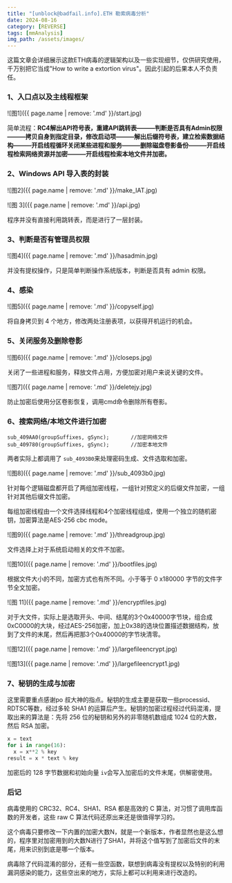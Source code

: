 ```yaml
---
title: "[unblock@badfail.info].ETH 勒索病毒分析"
date: 2024-08-16
category: [REVERSE]
tags: [mmAnalysis]
img_path: /assets/images/
---
```


这篇文章会详细展示这款ETH病毒的逻辑架构以及一些实现细节，仅供研究使用，千万别把它当成"How to write a extortion virus"。因此引起的后果本人不负责任。



### 1、入口点以及主线程框架

![图1]({{ page.name | remove: '.md' }}/start.jpg)

简单流程：**RC4解出API符号表，重建API跳转表———判断是否具有Admin权限———拷贝自身到指定目录，修改启动项———解出后缀符号表，建立检索数据结构———开启线程循环关闭某些进程和服务———删除磁盘卷影备份———开启线程检索网络资源并加密———开启线程检索本地文件并加密。**

### 2、Windows API 导入表的封装

![图2]({{ page.name | remove: '.md' }}/make_IAT.jpg)

![图 3]({{ page.name | remove: '.md' }}/api.jpg)

程序并没有直接利用跳转表，而是进行了一层封装。



### 3、判断是否有管理员权限

![图4]({{ page.name | remove: '.md' }}/hasadmin.jpg)

并没有提权操作，只是简单判断操作系统版本，判断是否具有 admin 权限。

### 4、感染

![图5]({{ page.name | remove: '.md' }}/copyself.jpg)

将自身拷贝到 4 个地方，修改两处注册表项，以获得开机运行的机会。

### 5、关闭服务及删除卷影

![图6]({{ page.name | remove: '.md' }}/closeps.jpg)

关闭了一些进程和服务，释放文件占用，方便加密对用户来说关键的文件。

![图7]({{ page.name | remove: '.md' }}/deletejy.jpg)

防止加密后使用分区卷影恢复，调用cmd命令删除所有卷影。

### 6、搜索网络/本地文件进行加密

```
sub_409AA0(groupSuffixes, gSync);		//加密网络文件
sub_409780(groupSuffixes, gSync);		//加密本地文件
```

两者实际上都调用了 `sub_4093B0`来处理密码生成、文件选取和加密。

![图8]({{ page.name | remove: '.md' }}/sub_4093b0.jpg)

针对每个逻辑磁盘都开启了两组加密线程，一组针对预定义的后缀文件加密，一组针对其他后缀文件加密。

每组加密线程由一个文件选择线程和4个加密线程组成，使用一个独立的随机密钥，加密算法是AES-256 cbc mode。

![图9]({{ page.name | remove: '.md' }}/threadgroup.jpg)

文件选择上对于系统启动相关的文件不加密。

![图10]({{ page.name | remove: '.md' }}/bootfiles.jpg)

根据文件大小的不同，加密方式也有所不同。小于等于 0 x180000 字节的文件字节全文加密。

![图 11]({{ page.name | remove: '.md' }}/encryptfiles.jpg)



对于大文件，实际上是选取开头、中间、结尾的3个0x40000字节块，组合成0xC0000的大块，经过AES-256加密，加上0x38的选块位置描述数据结构，放到了文件的末尾，然后再把那3个0x40000的字节块清零。

![图12]({{ page.name | remove: '.md' }}/largefileencrypt.jpg)

![图13]({{ page.name | remove: '.md' }}/largefileencrypt1.jpg)

### 7、秘钥的生成与加密

这里需要重点感谢po 叔大神的指点。秘钥的生成主要是获取一些processid、RDTSC等数，经过多轮 SHA1 的运算后产生。秘钥的加密过程经过代码混淆，提取出来的算法是：先将 256 位的秘钥和另外的非零随机数组成 1024 位的大数，然后 RSA 加密。

```python
x = text
for i in range(16):
  x = x**2 % key
result = x * text % key
```

加密后的 128 字节数据和初始向量 `iv`会写入加密后的文件末尾，供解密使用。



### 后记

病毒使用的 CRC32、RC4、SHA1、RSA 都是高效的 C 算法，对习惯了调用库函数的开发者，这些 raw C 算法代码还原出来还是很值得学习的。

这个病毒只要修改一下内置的加密大数N，就是一个新版本，作者显然也是这么想的，程序里对加密用到的大数N进行了SHA1，并将这个值写到了加密后文件的末尾，用来识别到底是哪一个版本。

病毒除了代码混淆的部分，还有一些空函数，联想到病毒没有提权以及特别的利用漏洞感染的能力，这些空出来的地方，实际上都可以利用来进行改造的。